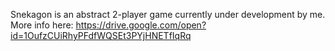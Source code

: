 Snekagon is an abstract 2-player game currently under development by me. More info here: https://drive.google.com/open?id=1OufzCUiRhyPFdfWQSEt3PYjHNETfIqRq
